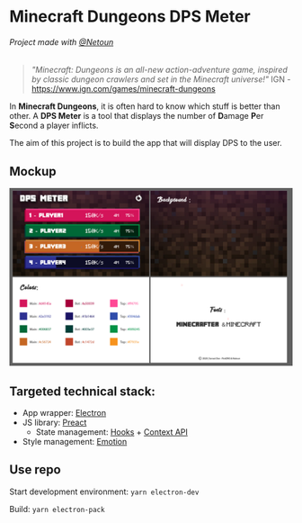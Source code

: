 # Minecraft Dungeons DPS Meter

###### Project made with [@Netoun](https://github.com/Netoun)

> _"Minecraft: Dungeons is an all-new action-adventure game, inspired by classic dungeon crawlers and set in the Minecraft universe!"_
> IGN - https://www.ign.com/games/minecraft-dungeons

In **Minecraft Dungeons**, it is often hard to know which stuff is better than other. A **DPS Meter** is a tool that displays the number of **D**amage **P**er **S**econd a player inflicts.

The aim of this project is to build the app that will display DPS to the user.

## Mockup

![mockup](./docs/images/mockup.png)

## Targeted technical stack:

- App wrapper: [Electron](https://github.com/electron/electron)
- JS library: [Preact](https://github.com/preactjs/preact)
  - State management: [Hooks](https://reactjs.org/docs/hooks-intro.html) + [Context API](https://reactjs.org/docs/context.html)
- Style management: [Emotion](https://github.com/emotion-js/emotion)

## Use repo

Start development environment:
`yarn electron-dev`

Build:
`yarn electron-pack`
